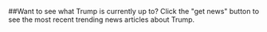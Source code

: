 ##Want to see what Trump is currently up to?
Click the "get news" button to see the most recent trending news articles about Trump. 